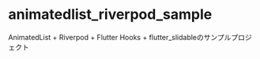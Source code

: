 # animatedlist_riverpod_sample

AnimatedList + Riverpod + Flutter Hooks + flutter_slidableのサンプルプロジェクト